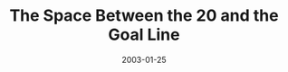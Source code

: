 ---
layout: music 
title: "The Space Between the 20 and the Goal Line"
series: "The Space Between"
date: 2003-01-25 
description: "We've somehow lost that healthy space between sanity and our maximum limits."
audio: "http://s3.amazonaws.com/crossroadsaudiomessages/Between%20the%2020%20and%20the%20Goal.mp3"
audio-duration: "39:01"
src: "http://www.crossroads.net/players/media/mediumHz/bigscreen.spacebetwe.jpg"
---